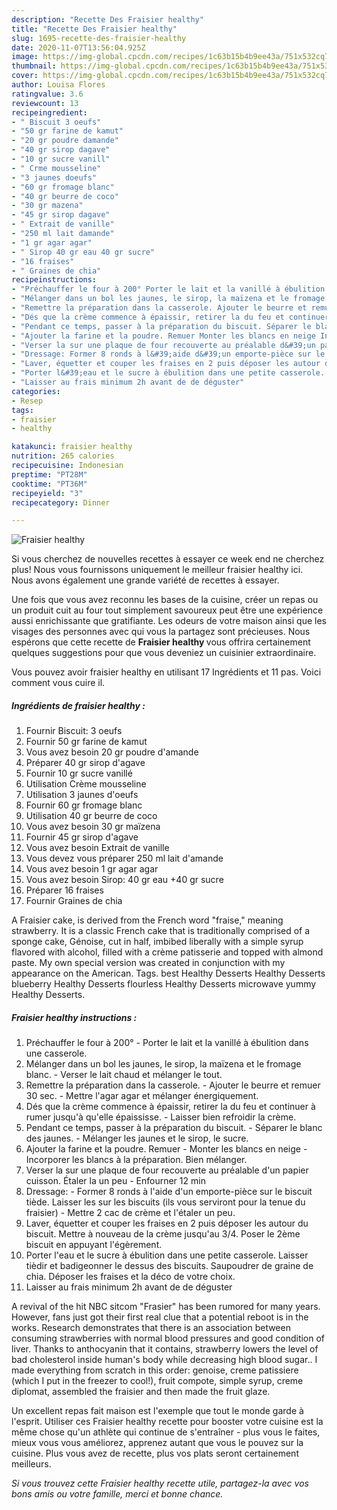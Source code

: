 ```yaml
---
description: "Recette Des Fraisier healthy"
title: "Recette Des Fraisier healthy"
slug: 1695-recette-des-fraisier-healthy
date: 2020-11-07T13:56:04.925Z
image: https://img-global.cpcdn.com/recipes/1c63b15b4b9ee43a/751x532cq70/fraisier-healthy-photo-principale-de-la-recette.jpg
thumbnail: https://img-global.cpcdn.com/recipes/1c63b15b4b9ee43a/751x532cq70/fraisier-healthy-photo-principale-de-la-recette.jpg
cover: https://img-global.cpcdn.com/recipes/1c63b15b4b9ee43a/751x532cq70/fraisier-healthy-photo-principale-de-la-recette.jpg
author: Louisa Flores
ratingvalue: 3.6
reviewcount: 13
recipeingredient:
- " Biscuit 3 oeufs"
- "50 gr farine de kamut"
- "20 gr poudre damande"
- "40 gr sirop dagave"
- "10 gr sucre vanill"
- " Crme mousseline"
- "3 jaunes doeufs"
- "60 gr fromage blanc"
- "40 gr beurre de coco"
- "30 gr mazena"
- "45 gr sirop dagave"
- " Extrait de vanille"
- "250 ml lait damande"
- "1 gr agar agar"
- " Sirop 40 gr eau 40 gr sucre"
- "16 fraises"
- " Graines de chia"
recipeinstructions:
- "Préchauffer le four à 200° Porter le lait et la vanillé à ébulition dans une casserole."
- "Mélanger dans un bol les jaunes, le sirop, la maïzena et le fromage blanc. Verser le lait chaud et mélanger le tout."
- "Remettre la préparation dans la casserole. Ajouter le beurre et remuer 30 sec. Mettre l&#39;agar agar et mélanger énergiquement."
- "Dés que la crème commence à épaissir, retirer la du feu et continuer à rumer jusqu&#39;à qu&#39;elle épaississe. Laisser bien refroidir la crème."
- "Pendant ce temps, passer à la préparation du biscuit. Séparer le blanc des jaunes. Mélanger les jaunes et le sirop, le sucre."
- "Ajouter la farine et la poudre. Remuer Monter les blancs en neige Incorporer les blancs à la préparation. Bien mélanger."
- "Verser la sur une plaque de four recouverte au préalable d&#39;un papier cuisson. Étaler la un peu Enfourner 12 min"
- "Dressage: Former 8 ronds à l&#39;aide d&#39;un emporte-pièce sur le biscuit tiède. Laisser les sur les biscuits (ils vous serviront pour la tenue du fraisier) Mettre 2 cac de crème et l&#39;étaler un peu."
- "Laver, équetter et couper les fraises en 2 puis déposer les autour du biscuit. Mettre à nouveau de la crème jusqu&#39;au 3/4. Poser le 2ème biscuit en appuyant l&#39;égèrement."
- "Porter l&#39;eau et le sucre à ébulition dans une petite casserole. Laisser tièdir et badigeonner le dessus des biscuits. Saupoudrer de graine de chia. Déposer les fraises et la déco de votre choix."
- "Laisser au frais minimum 2h avant de de déguster"
categories:
- Resep
tags:
- fraisier
- healthy

katakunci: fraisier healthy 
nutrition: 265 calories
recipecuisine: Indonesian
preptime: "PT28M"
cooktime: "PT36M"
recipeyield: "3"
recipecategory: Dinner

---
```



![Fraisier healthy](https://img-global.cpcdn.com/recipes/1c63b15b4b9ee43a/751x532cq70/fraisier-healthy-photo-principale-de-la-recette.jpg)

Si vous cherchez de nouvelles recettes à essayer ce week end ne cherchez plus! Nous vous fournissons uniquement le meilleur fraisier healthy ici. Nous avons également une grande variété de recettes à essayer.

Une fois que vous avez reconnu les bases de la cuisine, créer un repas ou un produit cuit au four tout simplement savoureux peut être une expérience aussi enrichissante que gratifiante. Les odeurs de votre maison ainsi que les visages des personnes avec qui vous la partagez sont précieuses. Nous espérons que cette recette de <strong> Fraisier healthy </strong> vous offrira certainement quelques suggestions pour que vous deveniez un cuisinier extraordinaire.

<!--inarticleads1-->

Vous pouvez avoir fraisier healthy en utilisant 17 Ingrédients et 11 pas. Voici comment vous cuire il.

##### Ingrédients de fraisier healthy :

1. Fournir  Biscuit: 3 oeufs
1. Fournir 50 gr farine de kamut
1. Vous avez besoin 20 gr poudre d&#39;amande
1. Préparer 40 gr sirop d&#39;agave
1. Fournir 10 gr sucre vanillé
1. Utilisation  Crème mousseline
1. Utilisation 3 jaunes d&#39;oeufs
1. Fournir 60 gr fromage blanc
1. Utilisation 40 gr beurre de coco
1. Vous avez besoin 30 gr maïzena
1. Fournir 45 gr sirop d&#39;agave
1. Vous avez besoin  Extrait de vanille
1. Vous devez vous préparer 250 ml lait d&#39;amande
1. Vous avez besoin 1 gr agar agar
1. Vous avez besoin  Sirop: 40 gr eau +40 gr sucre
1. Préparer 16 fraises
1. Fournir  Graines de chia


A Fraisier cake, is derived from the French word &#34;fraise,&#34; meaning strawberry. It is a classic French cake that is traditionally comprised of a sponge cake, Génoise, cut in half, imbibed liberally with a simple syrup flavored with alcohol, filled with a crème patisserie and topped with almond paste. My own special version was created in conjunction with my appearance on the American. Tags. best Healthy Desserts Healthy Desserts blueberry Healthy Desserts flourless Healthy Desserts microwave yummy Healthy Desserts. 

<!--inarticleads2-->

##### Fraisier healthy instructions :

1. Préchauffer le four à 200° - Porter le lait et la vanillé à ébulition dans une casserole.
1. Mélanger dans un bol les jaunes, le sirop, la maïzena et le fromage blanc. - Verser le lait chaud et mélanger le tout.
1. Remettre la préparation dans la casserole. - Ajouter le beurre et remuer 30 sec. - Mettre l&#39;agar agar et mélanger énergiquement.
1. Dés que la crème commence à épaissir, retirer la du feu et continuer à rumer jusqu&#39;à qu&#39;elle épaississe. - Laisser bien refroidir la crème.
1. Pendant ce temps, passer à la préparation du biscuit. - Séparer le blanc des jaunes. - Mélanger les jaunes et le sirop, le sucre.
1. Ajouter la farine et la poudre. Remuer - Monter les blancs en neige - Incorporer les blancs à la préparation. Bien mélanger.
1. Verser la sur une plaque de four recouverte au préalable d&#39;un papier cuisson. Étaler la un peu - Enfourner 12 min
1. Dressage: - Former 8 ronds à l&#39;aide d&#39;un emporte-pièce sur le biscuit tiède. Laisser les sur les biscuits (ils vous serviront pour la tenue du fraisier) - Mettre 2 cac de crème et l&#39;étaler un peu.
1. Laver, équetter et couper les fraises en 2 puis déposer les autour du biscuit. Mettre à nouveau de la crème jusqu&#39;au 3/4. Poser le 2ème biscuit en appuyant l&#39;égèrement.
1. Porter l&#39;eau et le sucre à ébulition dans une petite casserole. Laisser tièdir et badigeonner le dessus des biscuits. Saupoudrer de graine de chia. Déposer les fraises et la déco de votre choix.
1. Laisser au frais minimum 2h avant de de déguster


A revival of the hit NBC sitcom &#34;Frasier&#34; has been rumored for many years. However, fans just got their first real clue that a potential reboot is in the works. Research demonstrates that there is an association between consuming strawberries with normal blood pressures and good condition of liver. Thanks to anthocyanin that it contains, strawberry lowers the level of bad cholesterol inside human&#39;s body while decreasing high blood sugar.. I made everything from scratch in this order: genoise, creme patissiere (which I put in the freezer to cool!), fruit compote, simple syrup, creme diplomat, assembled the fraisier and then made the fruit glaze. 

<!--inarticleads1-->

<p>
Un excellent repas fait maison est l'exemple que tout le monde garde à l'esprit. Utiliser ces Fraisier healthy recette pour booster votre cuisine est la même chose qu'un athlète qui continue de s'entraîner - plus vous le faites, mieux vous vous améliorez, apprenez autant que vous le pouvez sur la cuisine. Plus vous avez de recette, plus vos plats seront certainement meilleurs.
</p>

<p>
<i>Si vous trouvez cette Fraisier healthy recette utile, partagez-la avec vos bons amis ou votre famille, merci et bonne chance.</i>
</p>
